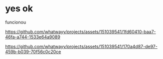 # yes ok

funcionou


https://github.com/whatwayy/projects/assets/151039541/1fd60410-baa7-46fa-a744-1533e64a9089

https://github.com/whatwayy/projects/assets/151039541/170a4d87-de97-459b-b039-70f56c0c20ce

